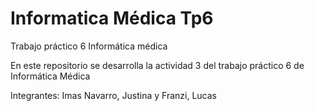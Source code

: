 # Informatica Médica Tp6
Trabajo práctico 6 Informática médica

En este repositorio se desarrolla la actividad 3 del trabajo práctico 6 de Informática Médica

Integrantes: Imas Navarro, Justina y Franzi, Lucas
